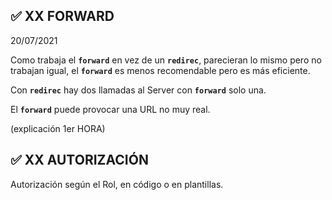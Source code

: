 ## ✅ XX FORWARD

20/07/2021

Como trabaja el **`forward`** en vez de un **`redirec`**, parecieran lo mismo pero no trabajan igual, el **`forward`** es menos recomendable pero es más eficiente.

Con **`redirec`** hay dos llamadas al Server con **`forward`** solo una.

El **`forward`** puede provocar una URL no muy real.

(explicación 1er HORA)

## ✅ XX AUTORIZACIÓN

Autorización según el Rol, en código o en plantillas.

